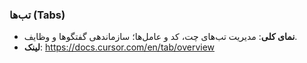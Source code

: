 ### تب‌ها (Tabs)

- **نمای کلی**: مدیریت تب‌های چت، کد و عامل‌ها؛ سازماندهی گفتگوها و وظایف.
- **لینک**: https://docs.cursor.com/en/tab/overview
